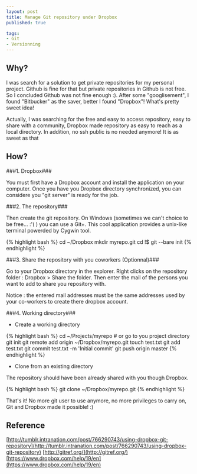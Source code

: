 ```yaml
--- 
layout: post
title: Manage Git repository under Dropbox
published: true  

tags: 
- Git 
- Versionning
---
```


Why?
----

I was search for a solution to get private repositories for my personal project. 
Github is fine for that but private repositories in Github is not free. So I concluded Github was not fine enough :).
After some "googlisement", I found "Bitbucker" as the saver, better I found "Dropbox"! What's pretty sweet idea!

Actually, I was searching for the free and easy to access repository, easy to share with a community, Dropbox made
repository as easy to reach as a local directory. In addition, no ssh public is no needed anymore! It is as sweet as that

How?
----

###1. Dropbox###

You must first have a Dropbox account and install the application on your computer. Once you have you Dropbox directory
synchronized, you can considere you "git server" is ready for the job.

###2. The repository###

Then create the git repository. On Windows (sometimes we can't choice to be free... :'( ) you can use a Git+. This cool application provides
a unix-like terminal powerded by Cygwin tool.

{% highlight bash %}
cd ~/Dropbox
mkdir myrepo.git
cd !$
git --bare init
{% endhighlight %}

###3. Share the repository with you coworkers (Optionnal)###

Go to your Dropbox directory in the explorer. Right clicks on the repository folder : Dropbox > Share the folder.
Then enter the mail of the persons you want to add to share you repository with.

Notice : the entered mail addresses must be the same addresses used by your co-workers to create there dropbox account.


###4. Working directory###
- Create a working directory

{% highlight bash %}
cd ~/Projects/myrepo # or go to you project directory
git init
git remote add origin ~/Dropbox/myrepo.git
touch test.txt
git add test.txt
git commit test.txt -m 'Initial commit'
git push origin master
{% endhighlight %}

- Clone from an existing directory

The repository should have been already shared with you though Dropbox.

{% highlight bash %}
git clone ~/Dropbox/myrepo.git 
{% endhighlight %}

That's it! No more git user to use anymore, no more privileges to carry on, Git and Dropbox made it possible! :)


Reference
---------
[http://tumblr.intranation.com/post/766290743/using-dropbox-git-repository](http://tumblr.intranation.com/post/766290743/using-dropbox-git-repository)
[http://gitref.org/](http://gitref.org/)
[https://www.dropbox.com/help/19/en](https://www.dropbox.com/help/19/en)
